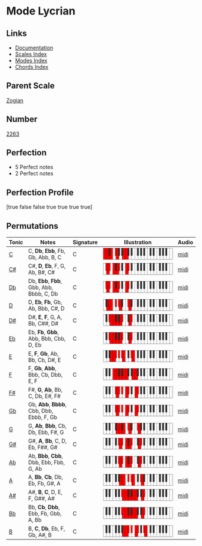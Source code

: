 # Mode Lycrian

## Links

- [Documentation](index.md)
- [Scales Index](Scales.md)
- [Modes Index](Modes.md)
- [Chords Index](Chords.md)

## Parent Scale

[Zogian](ScaleZogian.md)

## Number

[2263](https://ianring.com/musictheory/scales/2263)

## Perfection

- 5 Perfect notes
- 2 Perfect notes

## Perfection Profile

[true false false true true true true]

## Permutations

| Tonic | Notes | Signature | Illustration | Audio |
|-------|-------|-----------|--------------|-------|
| [C](ModeCNaturalLycrian.md) | C, **Db**, **Ebb**, Fb, Gb, Abb, B, C | C | ![CNaturalLycrian](ModeCNaturalLycrian.png) | [midi](https://github.com/edipermadi/music/blob/main/docs/ModeCNaturalLycrian.mid?raw=true) |
| [C#](ModeCSharpLycrian.md) | C#, **D**, **Eb**, F, G, Ab, B#, C# | C | ![CSharpLycrian](ModeCSharpLycrian.png) | [midi](https://github.com/edipermadi/music/blob/main/docs/ModeCSharpLycrian.mid?raw=true) |
| [Db](ModeDFlatLycrian.md) | Db, **Ebb**, **Fbb**, Gbb, Abb, Bbbb, C, Db | C | ![DFlatLycrian](ModeDFlatLycrian.png) | [midi](https://github.com/edipermadi/music/blob/main/docs/ModeDFlatLycrian.mid?raw=true) |
| [D](ModeDNaturalLycrian.md) | D, **Eb**, **Fb**, Gb, Ab, Bbb, C#, D | C | ![DNaturalLycrian](ModeDNaturalLycrian.png) | [midi](https://github.com/edipermadi/music/blob/main/docs/ModeDNaturalLycrian.mid?raw=true) |
| [D#](ModeDSharpLycrian.md) | D#, **E**, **F**, G, A, Bb, C##, D# | C | ![DSharpLycrian](ModeDSharpLycrian.png) | [midi](https://github.com/edipermadi/music/blob/main/docs/ModeDSharpLycrian.mid?raw=true) |
| [Eb](ModeEFlatLycrian.md) | Eb, **Fb**, **Gbb**, Abb, Bbb, Cbb, D, Eb | C | ![EFlatLycrian](ModeEFlatLycrian.png) | [midi](https://github.com/edipermadi/music/blob/main/docs/ModeEFlatLycrian.mid?raw=true) |
| [E](ModeENaturalLycrian.md) | E, **F**, **Gb**, Ab, Bb, Cb, D#, E | C | ![ENaturalLycrian](ModeENaturalLycrian.png) | [midi](https://github.com/edipermadi/music/blob/main/docs/ModeENaturalLycrian.mid?raw=true) |
| [F](ModeFNaturalLycrian.md) | F, **Gb**, **Abb**, Bbb, Cb, Dbb, E, F | C | ![FNaturalLycrian](ModeFNaturalLycrian.png) | [midi](https://github.com/edipermadi/music/blob/main/docs/ModeFNaturalLycrian.mid?raw=true) |
| [F#](ModeFSharpLycrian.md) | F#, **G**, **Ab**, Bb, C, Db, E#, F# | C | ![FSharpLycrian](ModeFSharpLycrian.png) | [midi](https://github.com/edipermadi/music/blob/main/docs/ModeFSharpLycrian.mid?raw=true) |
| [Gb](ModeGFlatLycrian.md) | Gb, **Abb**, **Bbbb**, Cbb, Dbb, Ebbb, F, Gb | C | ![GFlatLycrian](ModeGFlatLycrian.png) | [midi](https://github.com/edipermadi/music/blob/main/docs/ModeGFlatLycrian.mid?raw=true) |
| [G](ModeGNaturalLycrian.md) | G, **Ab**, **Bbb**, Cb, Db, Ebb, F#, G | C | ![GNaturalLycrian](ModeGNaturalLycrian.png) | [midi](https://github.com/edipermadi/music/blob/main/docs/ModeGNaturalLycrian.mid?raw=true) |
| [G#](ModeGSharpLycrian.md) | G#, **A**, **Bb**, C, D, Eb, F##, G# | C | ![GSharpLycrian](ModeGSharpLycrian.png) | [midi](https://github.com/edipermadi/music/blob/main/docs/ModeGSharpLycrian.mid?raw=true) |
| [Ab](ModeAFlatLycrian.md) | Ab, **Bbb**, **Cbb**, Dbb, Ebb, Fbb, G, Ab | C | ![AFlatLycrian](ModeAFlatLycrian.png) | [midi](https://github.com/edipermadi/music/blob/main/docs/ModeAFlatLycrian.mid?raw=true) |
| [A](ModeANaturalLycrian.md) | A, **Bb**, **Cb**, Db, Eb, Fb, G#, A | C | ![ANaturalLycrian](ModeANaturalLycrian.png) | [midi](https://github.com/edipermadi/music/blob/main/docs/ModeANaturalLycrian.mid?raw=true) |
| [A#](ModeASharpLycrian.md) | A#, **B**, **C**, D, E, F, G##, A# | C | ![ASharpLycrian](ModeASharpLycrian.png) | [midi](https://github.com/edipermadi/music/blob/main/docs/ModeASharpLycrian.mid?raw=true) |
| [Bb](ModeBFlatLycrian.md) | Bb, **Cb**, **Dbb**, Ebb, Fb, Gbb, A, Bb | C | ![BFlatLycrian](ModeBFlatLycrian.png) | [midi](https://github.com/edipermadi/music/blob/main/docs/ModeBFlatLycrian.mid?raw=true) |
| [B](ModeBNaturalLycrian.md) | B, **C**, **Db**, Eb, F, Gb, A#, B | C | ![BNaturalLycrian](ModeBNaturalLycrian.png) | [midi](https://github.com/edipermadi/music/blob/main/docs/ModeBNaturalLycrian.mid?raw=true) |
